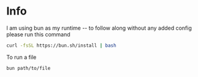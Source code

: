 # Info

I am using bun as my runtime -- to follow along without any added config please run this command

```bash
curl -fsSL https://bun.sh/install | bash
```

To run a file

```bash
bun path/to/file
```